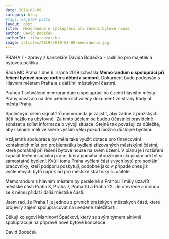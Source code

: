 ```yaml
---
date: 2019-08-09
category: blog
#tags: majetek pošta
layout: post
title:  Memorandum o spolupráci při řešení bytové nouze
author: David Bodeček
authorId: jitka.nazarska
image: articles/2019/2019-08-09-memorandum.jpg
---
```


PRAHA 1 - zprávy z kanceláře Davida Bodečka - radního pro majetek a bytovou politiku 

Rada MČ Praha 1 dne 6. srpna 2019 schválila **Memorandum o spolupráci při řešení bytové nouze rodin s dětmi a seniorů**. Dokument bude podepsán s Hlavním městem Praha a s dalšími městskými částmi.

Prahou 1 schválené memorandum o spolupráci na území hlavního města Prahy navázalo na den předem schválený dokument ze strany Rady hl. města Prahy.

Společným cílem signatářů memoranda je zajistit, aby žádné z pražských dětí nežilo na ubytovně. Za tímto účelem se budou účastníci pravidelně scházet a sdílet informace o vývoji situace. Stejně tak považuji za důležité, aby i senioři měli ve svém vyšším věku pokud možno důstojné bydlení.

Vzájemná spolupráce by měla také využít dotace pro financování kontaktních míst pro problematiku bydlení zřizovaných městskými částmi, které pomáhají při řešení bytové nouze na svém území. V plánu je i rozšíření kapacit terénní sociální práce, která pomáhá ohroženým skupinám udržet si samostatné bydlení. Kvůli tomu Praha vyčlení část svých bytů pro sociální pracovníky, kteří podporu poskytují, podobně jako v případě dnes již vyčleněných bytů například pro městské strážníky či učitele.

Memorandum s hlavním městem by paralelně s Prahou 1 měly uzavřít městské části Praha 3, Praha 7, Praha 10 a Praha 22. Je otevřené a mohou se k němu přidat i další městské části.

Jsem rád, že Praha 1 je jednou z prvních pražských městských částí, které projevily zájem spolupracovat na uvedené záležitosti. 

Děkuji kolegovi Martinovi Špačkovi, který se svým týmem aktivně spolupracuje na přípravě nové bytové koncepce. 

David Bodeček